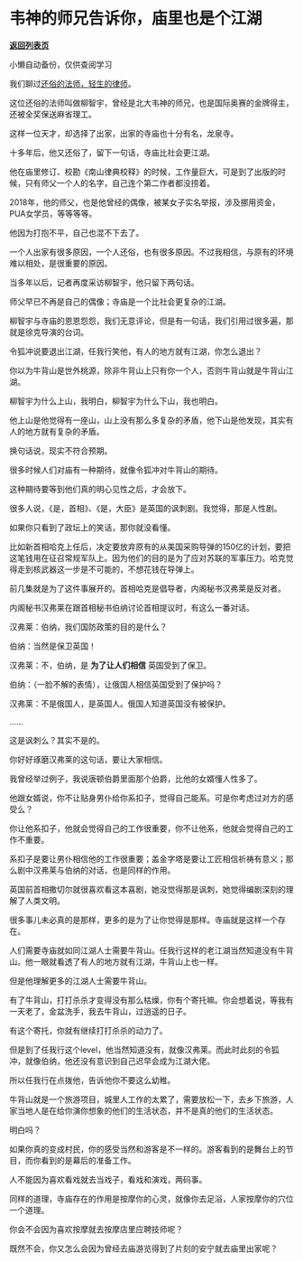 # 韦神的师兄告诉你，庙里也是个江湖

[**返回列表页**](/gzh/记忆承载3)

小懒自动备份，仅供查阅学习

我们聊过[还俗的法师，轻生的律师](http://mp.weixin.qq.com/s?__biz=MzU3NDc5Nzc0NQ==&mid=2247520082&idx=1&sn=981f1cb2dea4726549f3910f096f1717&chksm=fd2e2d8cca59a49a66dab067294732bf0724598704f4be080790933adb9002646c614c2fa440&scene=21#wechat_redirect)。  

这位还俗的法师叫做柳智宇，曾经是北大韦神的师兄，也是国际奥赛的金牌得主，还被全奖保送麻省理工。

这样一位天才，却选择了出家，出家的寺庙也十分有名，龙泉寺。  

十多年后，他又还俗了，留下一句话，寺庙比社会更江湖。  

他在庙里修订、校勘《南山律典校释》的时候，工作量巨大，可是到了出版的时候，只有师父一个人的名字，自己连个第二作者都没捞着。

2018年，他的师父，也是他曾经的偶像，被某女子实名举报，涉及挪用资金，PUA女学员，等等等等。  

他因为打抱不平，自己也混不下去了。  

一个人出家有很多原因，一个人还俗，也有很多原因。不过我相信，与原有的环境难以相处，是很重要的原因。  

当多年以后，记者再度采访柳智宇，他只留下两句话。

师父早已不再是自己的偶像；寺庙是一个比社会更复杂的江湖。  

柳智宇与寺庙的恩恩怨怨，我们无意评论，但是有一句话，我们引用过很多遍，那就是徐克导演的台词。

令狐冲说要退出江湖，任我行笑他，有人的地方就有江湖，你怎么退出？  

你以为牛背山是世外桃源，除非牛背山上只有你一个人，否则牛背山就是牛背山江湖。  

柳智宇为什么上山，我明白，柳智宇为什么下山，我也明白。

他上山是他觉得有一座山，山上没有那么多复杂的矛盾，他下山是他发现，其实有人的地方就有复杂的矛盾。  

换句话说，现实不符合预期。  

很多时候人们对庙有一种期待，就像令狐冲对牛背山的期待。  

这种期待要等到他们真的明心见性之后，才会放下。  

很多人说，《是，首相》、《是，大臣》是英国的讽刺剧。我觉得，那是人性剧。  

如果你只看到了政坛上的笑话，那你就没看懂。

比如新首相哈克上任后，决定要放弃原有的从美国采购导弹的150亿的计划，要把这笔钱用在征召常规军队上。因为他们的目的是为了应对苏联的军事压力。哈克觉得走到核武器这一步是不可能的，不想花钱在导弹上。

前几集就是为了这件事展开的。首相哈克是倡导者，内阁秘书汉弗莱是反对者。

内阁秘书汉弗莱在跟首相秘书伯纳讨论首相提议时，有这么一番对话。

汉弗莱：伯纳，我们国防政策的目的是什么？  

伯纳：当然是保卫英国！

汉弗莱：不，伯纳，是 **为了让人们相信** 英国受到了保卫。

伯纳：（一脸不解的表情），让俄国人相信英国受到了保护吗？

汉弗莱：不是俄国人，是英国人。俄国人知道英国没有被保护。

......

这是讽刺么？其实不是的。

你好好琢磨汉弗莱的这句话，要让大家相信。

我曾经举过例子，我说唐顿伯爵里面那个伯爵，比他的女婿懂人性多了。

他跟女婿说，你不让贴身男仆给你系扣子，觉得自己能系。可是你考虑过对方的感受么？

你让他系扣子，他就会觉得自己的工作很重要，你不让他系，他就会觉得自己的工作不重要。

系扣子是要让男仆相信他的工作很重要；盖金字塔是要让工匠相信祈祷有意义；那么剧中汉弗莱与伯纳的对话，也是同样的作用。

英国前首相撒切尔就很喜欢看这本喜剧，她没觉得那是讽刺，她觉得编剧深刻的理解了人类文明。

很多事儿未必真的是那样，更多的是为了让你觉得是那样。寺庙就是这样一个存在。

人们需要寺庙就如同江湖人士需要牛背山。任我行这样的老江湖当然知道没有牛背山。他一眼就看透了有人的地方就有江湖，牛背山上也一样。

但是他理解更多的江湖人士需要牛背山。

有了牛背山，打打杀杀才变得没有那么枯燥，你有个寄托嘛。你会想着说，等我有一天老了，金盆洗手，我去牛背山，过逍遥的日子。

有这个寄托，你就有继续打打杀杀的动力了。  

但是到了任我行这个level，他当然知道没有，就像汉弗莱。而此时此刻的令狐冲，就像伯纳，他还没有意识到自己迟早会成为江湖大佬。

所以任我行在点拨他，告诉他你不要这么幼稚。  

牛背山就是一个旅游项目，城里人工作的太累了，需要放松一下，去乡下旅游，人家当地人是在给你演你想象的他们的生活状态，并不是真的他们的生活状态。  

明白吗？

如果你真的变成村民，你的感受当然和游客是不一样的。游客看到的是舞台上的节目，而你看到的是幕后的准备工作。  

人不能因为喜欢看戏就去当戏子，看戏和演戏，两码事。  

同样的道理，寺庙存在的作用是按摩你的心灵，就像你去足浴，人家按摩你的穴位一个道理。  

你会不会因为喜欢按摩就去按摩店里应聘技师呢？  

既然不会，你又怎么会因为曾经去庙游览得到了片刻的安宁就去庙里出家呢？

